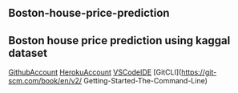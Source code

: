## Boston-house-price-prediction
## Boston house price prediction using kaggal dataset

[GithubAccount](https://github.com)
[HerokuAccount](https://heroku.com)
[VSCodeIDE](https://code.visualstudio.com/)
[GitCLI](https://git-scm.com/book/en/v2/
Getting-Started-The-Command-Line)
